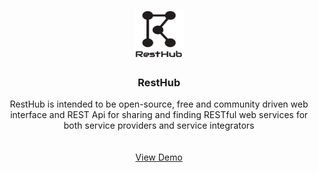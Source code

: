 
<p align="center">
  <a href="https://github.com/othneildrew/Best-README-Template">
    <img src="src/main/resources/static/images/website_logo_transparent_background.png" alt="Logo" width="80" height="80">
  </a>

  <h3 align="center">RestHub</h3>

  <p align="center">
    RestHub is intended to be open-source, free and community driven web interface and REST Api for sharing and finding RESTful
    web services for both service providers and service integrators
    <br /><br /><br />
    <a href="https://github.com/othneildrew/Best-README-Template">View Demo</a>
  </p>
</p>

